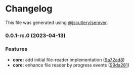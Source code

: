 # Changelog

This file was generated using [@jscutlery/semver](https://github.com/jscutlery/semver).

### 0.0.1-rc.0 (2023-04-13)


### Features

* **core:** add initial file-reader implementation ([9a72ad8](https://github.com/mikelgo/rx-file-reader/commit/9a72ad89abadcef08aa8b40c0019faa77cce9622))
* **core:** enhance file reader by progress events ([99da281](https://github.com/mikelgo/rx-file-reader/commit/99da281dc5a03c74d42d4124cb885186b19180f0))
